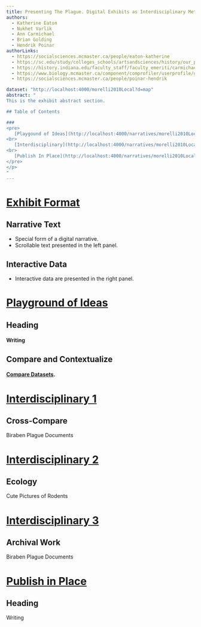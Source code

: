 ```yaml
---
title: Presenting The Plague. Digital Exhibits as Interdisciplinary Method
authors:
  - Katherine Eaton
  - Nukhet Varlik
  - Ann Carmichael
  - Brian Golding
  - Hendrik Poinar
authorLinks:
  - https://socialsciences.mcmaster.ca/people/eaton-katherine
  - https://sc.edu/study/colleges_schools/artsandsciences/history/our_people/directory/nukhet.php
  - https://history.indiana.edu/faculty_staff/faculty_emeriti/carmichael_ann.html
  - https://www.biology.mcmaster.ca/component/comprofiler/userprofile/golding.html
  - https://socialsciences.mcmaster.ca/people/poinar-hendrik

dataset: "http://localhost:4000/morelli2010Local?d=map"
abstract: "
This is the exhibit abstract section.

## Table of Contents

###
<pre>
   [Playgound of Ideas](http://localhost:4000/narratives/morelli2010Local?n=1)
<br>
   [Interdisciplinary](http://localhost:4000/narratives/morelli2010Local?n=1)
<br>
   [Publish In Place](http://localhost:4000/narratives/morelli2010Local?n=1)
</pre>
</p>
"
---
```


<!----------------------------------------------------------------------------->
<!--                              Exhibit Format                             -->
<!----------------------------------------------------------------------------->
# [Exhibit Format](http://localhost:4000/morelli2010Local?s=GCA_000013825.1_ASM1382v1_genomic)

## Narrative Text

* Special form of a digital narrative.
* Scrollable text presented in the left panel.

## Interactive Data

* Interactive data are presented in the right panel.

<!----------------------------------------------------------------------------->
<!--                             Idea Playground                             -->
<!----------------------------------------------------------------------------->

# [Playground of Ideas](http://localhost:4000/morelli2010Local:cui2013Local)

## Heading

#### Writing

## Compare and Contextualize

#### [Compare Datasets](http://localhost:4000/morelli2010Local:cui2013Local).

<!----------------------------------------------------------------------------->
<!--                            Interdisciplinary                            -->
<!----------------------------------------------------------------------------->

# [Interdisciplinary 1](http://localhost:4000/morelli2010Local:cui2013Local)

## Cross-Compare

Biraben Plague Documents

# [Interdisciplinary 2](http://localhost:4000/morelli2010Local?c=BioSampleHost&legend=open)

## Ecology

Cute Pictures of Rodents

# [Interdisciplinary 3](http://localhost:4000/morelli2010Local)

## Archival Work

Biraben Plague Documents

<!----------------------------------------------------------------------------->
<!--                            Publish In Place                             -->
<!----------------------------------------------------------------------------->

# [Publish in Place](http://localhost:4000/morelli2010Local)

## Heading

Writing
